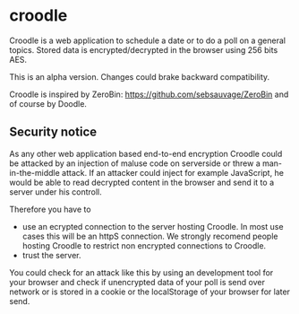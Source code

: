 croodle
=======
Croodle is a web application to schedule a date or to do a poll on a general topics. Stored data is encrypted/decrypted in the browser using 256 bits AES.

This is an alpha version. Changes could brake backward compatibility.

Croodle is inspired by ZeroBin: https://github.com/sebsauvage/ZeroBin and of course by Doodle.

Security notice
-------
As any other web application based end-to-end encryption Croodle could be attacked by an injection of maluse code on serverside or threw a man-in-the-middle attack. If an attacker could inject for example JavaScript, he would be able to read decrypted content in the browser and send it to a server under his controll.

Therefore you have to
* use an ecrypted connection to the server hosting Croodle. In most use cases this will be an httpS connection. We strongly recomend people hosting Croodle to restrict non encrypted connections to Croodle.
* trust the server.

You could check for an attack like this by using an development tool for your browser and check if unencrypted data of your poll is send over network or is stored in a cookie or the localStorage of your browser for later send.
